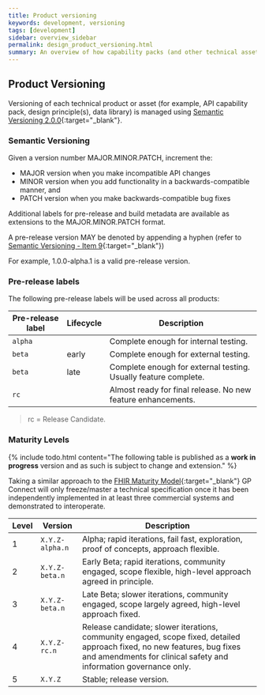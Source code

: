 ```yaml
---
title: Product versioning
keywords: development, versioning
tags: [development]
sidebar: overview_sidebar
permalink: design_product_versioning.html
summary: An overview of how capability packs (and other technical assets) are versioned.
---
```


## Product Versioning ##

Versioning of each technical product or asset (for example, API capability pack, design principle(s), data library) is managed using [Semantic Versioning 2.0.0](http://semver.org/){:target="_blank"}.

### Semantic Versioning ###

Given a version number MAJOR.MINOR.PATCH, increment the:

- MAJOR version when you make incompatible API changes
- MINOR version when you add functionality in a backwards-compatible manner, and
- PATCH version when you make backwards-compatible bug fixes

Additional labels for pre-release and build metadata are available as extensions to the MAJOR.MINOR.PATCH format.

A pre-release version MAY be denoted by appending a hyphen (refer to [Semantic Versioning - Item 9](http://semver.org/#spec-item-9){:target="_blank"})

For example, 1.0.0-alpha.1 is a valid pre-release version.

### Pre-release labels ###

The following pre-release labels will be used across all products:

| Pre-release label | Lifecycle | Description |
|-------------------|-----------|-------------|
| `alpha` | &nbsp; | Complete enough for internal testing. |
| `beta` | early | Complete enough for external testing. |
| `beta` | late | Complete enough for external testing. Usually feature complete. |
| `rc` | &nbsp; | Almost ready for final release. No new feature enhancements. |

> rc = Release Candidate. 

### Maturity Levels ###

{% include todo.html content="The following table is published as a **work in progress** version and as such is subject to change and extension." %}

Taking a similar approach to the [FHIR Maturity Model](http://wiki.hl7.org/index.php?title=FHIR_Maturity_Model){:target="_blank"} GP Connect will only freeze/master a technical specification once it has been independently implemented in at least three commercial systems and demonstrated to interoperate.

| Level | Version | Description | 
|-------|---------|-------------| 
| 1 | `X.Y.Z-alpha.n` | Alpha; rapid iterations, fail fast, exploration, proof of concepts, approach flexible. | Draft may not have been implemented at all but has been published. |
| 2 | `X.Y.Z-beta.n` | Early Beta; rapid iterations, community engaged, scope flexible, high-level approach agreed in principle. | Draft partially implemented in one or more prototype systems. |
| 3 | `X.Y.Z-beta.n` | Late Beta; slower iterations, community engaged, scope largely agreed, high-level approach fixed. | Draft partially implemented two or more commercial systems. |
| 4 | `X.Y.Z-rc.n` | Release candidate; slower iterations, community engaged, scope fixed, detailed approach fixed, no new features, bug fixes and amendments for clinical safety and information governance only. | Draft implemented in at least two commercial systems. |
| 5 | `X.Y.Z` | Stable; release version. | Draft implemented in at least three commercial systems with full accreditation and assurance mechanisms in place. |

